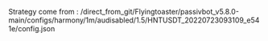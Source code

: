 Strategy come from : /direct_from_git/Flyingtoaster/passivbot_v5.8.0-main/configs/harmony/1m/audisabled/1.5/HNTUSDT_20220723093109_e541e/config.json